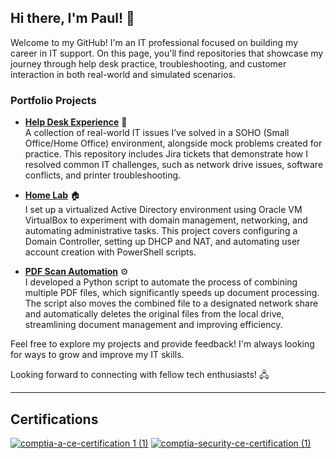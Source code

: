 ## Hi there, I'm Paul! 👋

Welcome to my GitHub! I'm an IT professional focused on building my career in IT support. On this page, you'll find repositories that showcase my journey through help desk practice, troubleshooting, and customer interaction in both real-world and simulated scenarios.

### Portfolio Projects

- **[Help Desk Experience](https://github.com/pauljang3/HelpDesk-Experience)**  🔧  
  A collection of real-world IT issues I’ve solved in a SOHO (Small Office/Home Office) environment, alongside mock problems created for practice. This repository includes Jira tickets that demonstrate how I resolved common IT challenges, such as network drive issues, software conflicts, and printer troubleshooting.

- **[Home Lab](https://github.com/pauljang3/HomeLab)**  🏠  
  I set up a virtualized Active Directory environment using Oracle VM VirtualBox to experiment with domain management, networking, and automating administrative tasks. This project covers configuring a Domain Controller, setting up DHCP and NAT, and automating user account creation with PowerShell scripts.
- **[PDF Scan Automation](https://github.com/pauljang3/PDFScanAutomation/tree/main)**  ⚙️  
  I developed a Python script to automate the process of combining multiple PDF files, which significantly speeds up document processing. The script also moves the combined file to a designated network share and automatically deletes the original files from the local drive, streamlining document management and improving efficiency.

Feel free to explore my projects and provide feedback! I'm always looking for ways to grow and improve my IT skills.  

Looking forward to connecting with fellow tech enthusiasts! 🖧

---
## Certifications
[![comptia-a-ce-certification 1 (1)](https://github.com/user-attachments/assets/2a57cd6f-9236-4a8a-b6af-b4423b2dba41)](https://www.credly.com/badges/7ed85242-381b-4336-b556-bb5aec8cf231/public_url)
[![comptia-security-ce-certification (1)](https://github.com/user-attachments/assets/3279d98f-de56-4432-8d07-273e7e78b90d)](https://www.credly.com/badges/54994e8a-e0f9-4757-931d-93ab319698ae/public_url)




